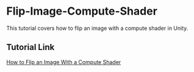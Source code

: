 # Flip-Image-Compute-Shader
 This tutorial covers how to flip an image with a compute shader in Unity.



## Tutorial Link

[How to Flip an Image With a Compute Shader](https://christianjmills.com/posts/flip-image-compute-shader-tutorial/)
